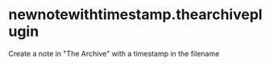 # newnotewithtimestamp.thearchiveplugin
Create a note in "The Archive" with a timestamp in the filename
